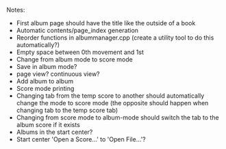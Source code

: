 Notes:
 - First album page should have the title like the outside of a book
 - Automatic contents/page_index generation
 - Reorder functions in albummanager.cpp (create a utility tool to do this automatically?)
 - Empty space between 0th movement and 1st
 - Change from album mode to score mode
 - Save in album mode?
 - page view? continuous view?
 - Add album to album
 - Score mode printing
 - Changing tab from the temp score to another should automatically change the mode to score mode (the opposite should happen when changing tab to the temp score tab)
 - Changing from score mode to album-mode should switch the tab to the album score if it exists
 - Albums in the start center?
 - Start center 'Open a Score...' to 'Open File...'?
